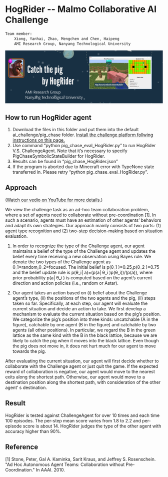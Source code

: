 # HogRider -- Malmo Collaborative AI Challenge

    Team member: 
        Xiong, Yanhai, Zhao, Mengchen and Chen, Haipeng 
        AMI Research Group, Nanyang Technological University

![Screenshot of HogRider](HogRider.png?raw=true "Screenshot of HogRider")

## How to run HogRider agent

1. Download the files in this folder and put them into the default ai_challenge/pig_chase folder. [Install the challenge platform follwing instructions on this page.]( https://github.com/Microsoft/malmo-challenge)
2. Use command “python pig_chase_eval_HogRider.py” to run HogRider V.S. ChallengeAgent. Note that it’s necessary to specify PigChaseSymbolicStateBuilder for HogRider.
3. Results can be found in “pig_chase_HogRider.json”
4. If the program is aborted due to Minecraft error with TypeNone state transferred in. Please retry “python pig_chase_eval_HogRider.py”.

## Approach 

[(Watch our vedio on YouTube for more details.)](https://youtu.be/Ho7GZa3Klcc)

We view the challenge task as an ad-hoc team collaboration problem, where a set of agents need to collaborate without pre-coordination [1]. In such a scenario, agents must have an estimation of other agents’ behaviors and adapt its own strategies. Our approach mainly consists of two parts: (1) agent type recognition and (2) two-step decision-making based on situation evaluation.

1. In order to recognize the type of the Challenge agent, our agent maintains a belief of the type of the Challenge agent and updates the belief every time receiving a new observation using Bayes rule. We denote the two types of the Challenge agent as θ_1=random,θ_2=focused. The initial belief is p(θ_1 )=0.25,p(θ_2 )=0.75 and the belief update rule is p(θ_i│a)=(p(a│θ_i )p(θ_i))/(p(a)), where prior probability p(a│θ_i ) is computed based on the agent’s current direction and action policies (i.e., random or Astar). 

2. Our agent takes an action based on (i) belief about the Challenge agent’s type, (ii) the positions of the two agents and the pig, (ii) steps taken so far. Specifically, at each step, our agent will evaluate the current situation and decide an action to take. We first develop a mechanism to evaluate the current situation based on the pig’s position. We categorize the pig’s position into three kinds: uncatchable (A in the figure), catchable by one agent (B in the figure) and catchable by two agents (all other positions). In particular, we regard the B in the green lattice as the same kind with the B in the black lattice, because we are likely to catch the pig when it moves into the black lattice. Even though the pig does not move in, it does not hurt much for our agent to move towards the pig. 

After evaluating the current situation, our agent will first decide whether to collaborate with the Challenge agent or just quit the game. If the expected reward of collaboration is negative, our agent would move to the nearest exits along the shortest path. Otherwise, our agent would move to a destination position along the shortest path, with consideration of the other agent’ s destination. 
     
## Result 

HogRider is tested against ChallengeAgent for over 10 times and each time 100 episodes. The per-step mean score varies from 1.8 to 2.2 and per-episode score is about 14. HogRider judges the type of the other agent with accuracy higher than 90%.

## Reference

[1] Stone, Peter, Gal A. Kaminka, Sarit Kraus, and Jeffrey S. Rosenschein. "Ad Hoc Autonomous Agent Teams: Collaboration without Pre-Coordination." In AAAI. 2010.
 

